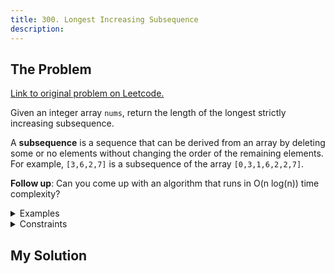 ```yaml
---
title: 300. Longest Increasing Subsequence
description: 
---
```


## The Problem

[Link to original problem on Leetcode.](https://leetcode.com/problems/longest-increasing-subsequence/)

Given an integer array `nums`, return the length of the longest strictly increasing subsequence.

A **subsequence** is a sequence that can be derived from an array by deleting some or no elements without changing the order of the remaining elements. For example, `[3,6,2,7]` is a subsequence of the array `[0,3,1,6,2,2,7]`.

**Follow up**: Can you come up with an algorithm that runs in O(n log(n)) time complexity?

<details>
<summary>Examples</summary>

Example 1:

```
Input: nums = [10,9,2,5,3,7,101,18]
Output: 4
Explanation: The longest increasing subsequence is [2,3,7,101], therefore the length is 4.
```

Example 2:

```
Input: nums = [0,1,0,3,2,3]
Output: 4
```

Example 3:

```
Input: nums = [7,7,7,7,7,7,7]
Output: 1
```
</details>

<details>
<summary>Constraints</summary>


- 1 ≤ `nums.length` ≤ 2500
- -10<sup>4</sup> ≤ `nums[i]` ≤ 10<sup>4</sup>
</details>

## My Solution


